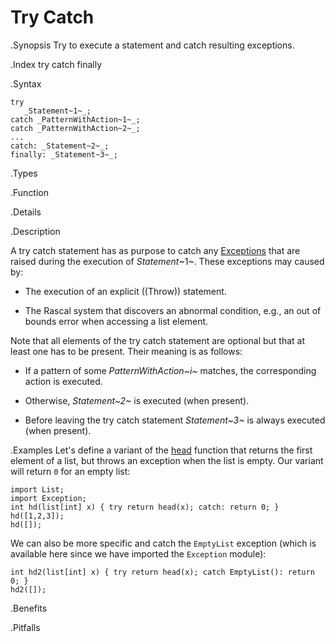 # Try Catch

.Synopsis
Try to execute a statement and catch resulting exceptions.

.Index
try catch finally

.Syntax
```rascal
try
   _Statement~1~_;
catch _PatternWithAction~1~_;
catch _PatternWithAction~2~_;
...
catch: _Statement~2~_;
finally: _Statement~3~_;
```

.Types

.Function

.Details

.Description

A try catch statement has as purpose to catch any [Exceptions]((Library:module:Exception)) that are raised 
during the execution of _Statement_~1~.
These exceptions may caused by:

*  The execution of an explicit ((Throw)) statement.

*  The Rascal system that discovers an abnormal condition, e.g., an out of bounds error when accessing a list element.


Note that all elements of the try catch statement are optional but that at least one has to be present. 
Their meaning is as follows:

*  If a pattern of some _PatternWithAction~i~_ matches, the corresponding action is executed.

*  Otherwise, _Statement~2~_ is executed (when present).

*  Before leaving the try catch statement _Statement~3~_ is always executed (when present).

.Examples
Let's define a variant of the [head]((Library:List-head)) function that returns the first element of a list,
but throws an exception when the list is empty. Our variant will return `0` for an empty list:
```rascal-shell
import List;
import Exception;
int hd(list[int] x) { try return head(x); catch: return 0; }
hd([1,2,3]);
hd([]);
```
We can also be more specific and catch the `EmptyList` exception
(which is available here since we have imported the `Exception` module):
```rascal-shell,continue
int hd2(list[int] x) { try return head(x); catch EmptyList(): return 0; }
hd2([]);
```


.Benefits

.Pitfalls

